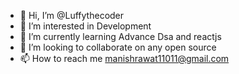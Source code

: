 - 👋 Hi, I’m @Luffythecoder
- 👀 I’m interested in Development 
- 🌱 I’m currently learning Advance Dsa and reactjs
- 💞️ I’m looking to collaborate on any open source 
- 📫 How to reach me manishrawat11011@gmail.com

<!---
Luffythecoder/Luffythecoder is a ✨ special ✨ repository because its `README.md` (this file) appears on your GitHub profile.
You can click the Preview link to take a look at your changes.
--->
